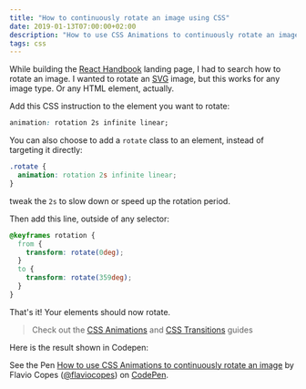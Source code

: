 ```yaml
---
title: "How to continuously rotate an image using CSS"
date: 2019-01-13T07:00:00+02:00
description: "How to use CSS Animations to continuously rotate an image"
tags: css
---
```


While building the [React Handbook](https://reacthandbook.com) landing page, I had to search how to rotate an image. I wanted to rotate an [SVG](/svg/) image, but this works for any image type. Or any HTML element, actually.

Add this CSS instruction to the element you want to rotate:

```css
animation: rotation 2s infinite linear;
```

You can also choose to add a `rotate` class to an element, instead of targeting it directly:

```css
.rotate {
  animation: rotation 2s infinite linear;
}
```

tweak the `2s` to slow down or speed up the rotation period.

Then add this line, outside of any selector:

```css
@keyframes rotation {
  from {
    transform: rotate(0deg);
  }
  to {
    transform: rotate(359deg);
  }
}
```

That's it! Your elements should now rotate.

> Check out the [CSS Animations](/css-animations/) and [CSS Transitions](/css-transitions/) guides

Here is the result shown in Codepen:

<p data-height="265" data-theme-id="0" data-slug-hash="zyyJpL" data-default-tab="css,result" data-user="flaviocopes" data-pen-title="How to use CSS Animations to continuously rotate an image" class="codepen">See the Pen <a href="https://codepen.io/flaviocopes/pen/zyyJpL/">How to use CSS Animations to continuously rotate an image</a> by Flavio Copes (<a href="https://codepen.io/flaviocopes">@flaviocopes</a>) on <a href="https://codepen.io">CodePen</a>.</p>
<script async src="https://static.codepen.io/assets/embed/ei.js"></script>
